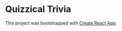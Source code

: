 # Quizzical Trivia
This project was bootstrapped with [Create React App](https://github.com/facebook/create-react-app).
